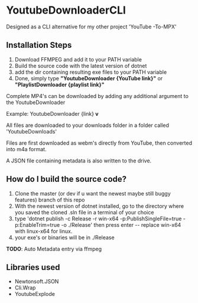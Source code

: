 ﻿# YoutubeDownloaderCLI

Designed as a CLI alternative for my other project 'YouTube -To-MPX'

## Installation Steps

1. Download FFMPEG and add it to your PATH variable
2. Build the source code with the latest version of dotnet
3. add the dir containing resulting exe files to your PATH variable
4. Done, simply type **"YoutubeDownloader {YouTube link}"** or **"PlaylistDownloader {playlist link}"**

Complete MP4's can be downloaded by adding any additional argument to the YoutubeDownloader

Example: YoutubeDownloader {link} **v**

All files are downloaded to your downloads folder in a folder called 'YoutubeDownloads'

Files are first downloaded as webm's directly from YouTube, then converted into m4a format.

A JSON file containing metadata is also written to the drive.

## How do I build the source code?

1. Clone the master (or dev if u want the newest maybe still buggy features) branch of this repo
2. With the newest version of dotnet installed, go to the directory where you saved the cloned .sln file in a terminal of your choice
3. type 'dotnet publish -c Release -r win-x64 -p:PublishSingleFile=true -p:EnableTrim=true -o ./Release' then press enter -- replace win-x64 with linux-x64 for linux.
4. your exe's or binaries will be in ./Release 

**TODO**:
Auto Metadata entry via ffmpeg


## Libraries used

- Newtonsoft.JSON
- Cli.Wrap
- YoutubeExplode
